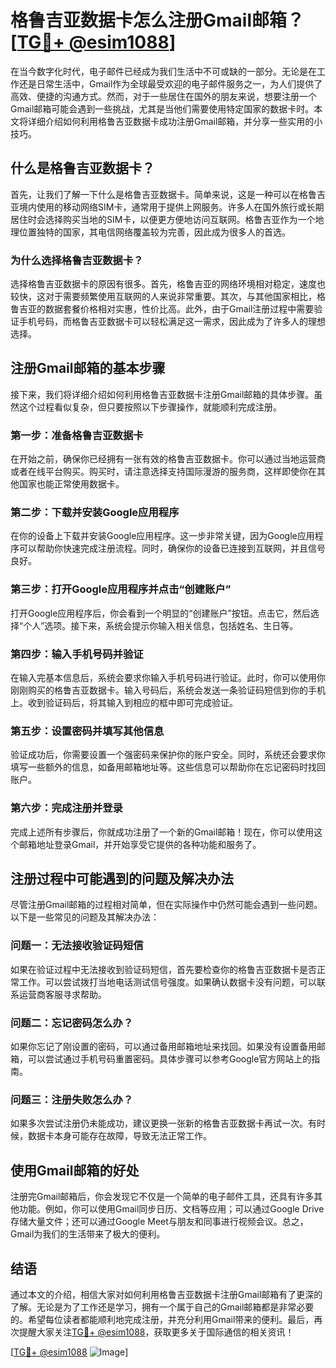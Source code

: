 # 格鲁吉亚数据卡怎么注册Gmail邮箱？[[TG💪+ @esim1088](https://t.me/s/esim1088)]

在当今数字化时代，电子邮件已经成为我们生活中不可或缺的一部分。无论是在工作还是日常生活中，Gmail作为全球最受欢迎的电子邮件服务之一，为人们提供了高效、便捷的沟通方式。然而，对于一些居住在国外的朋友来说，想要注册一个Gmail邮箱可能会遇到一些挑战，尤其是当他们需要使用特定国家的数据卡时。本文将详细介绍如何利用格鲁吉亚数据卡成功注册Gmail邮箱，并分享一些实用的小技巧。

## 什么是格鲁吉亚数据卡？

首先，让我们了解一下什么是格鲁吉亚数据卡。简单来说，这是一种可以在格鲁吉亚境内使用的移动网络SIM卡，通常用于提供上网服务。许多人在国外旅行或长期居住时会选择购买当地的SIM卡，以便更方便地访问互联网。格鲁吉亚作为一个地理位置独特的国家，其电信网络覆盖较为完善，因此成为很多人的首选。

### 为什么选择格鲁吉亚数据卡？

选择格鲁吉亚数据卡的原因有很多。首先，格鲁吉亚的网络环境相对稳定，速度也较快，这对于需要频繁使用互联网的人来说非常重要。其次，与其他国家相比，格鲁吉亚的数据套餐价格相对实惠，性价比高。此外，由于Gmail注册过程中需要验证手机号码，而格鲁吉亚数据卡可以轻松满足这一需求，因此成为了许多人的理想选择。

## 注册Gmail邮箱的基本步骤

接下来，我们将详细介绍如何利用格鲁吉亚数据卡注册Gmail邮箱的具体步骤。虽然这个过程看似复杂，但只要按照以下步骤操作，就能顺利完成注册。

### 第一步：准备格鲁吉亚数据卡

在开始之前，确保你已经拥有一张有效的格鲁吉亚数据卡。你可以通过当地运营商或者在线平台购买。购买时，请注意选择支持国际漫游的服务商，这样即使你在其他国家也能正常使用数据卡。

### 第二步：下载并安装Google应用程序

在你的设备上下载并安装Google应用程序。这一步非常关键，因为Google应用程序可以帮助你快速完成注册流程。同时，确保你的设备已连接到互联网，并且信号良好。

### 第三步：打开Google应用程序并点击“创建账户”

打开Google应用程序后，你会看到一个明显的“创建账户”按钮。点击它，然后选择“个人”选项。接下来，系统会提示你输入相关信息，包括姓名、生日等。

### 第四步：输入手机号码并验证

在输入完基本信息后，系统会要求你输入手机号码进行验证。此时，你可以使用你刚刚购买的格鲁吉亚数据卡。输入号码后，系统会发送一条验证码短信到你的手机上。收到验证码后，将其输入到相应的框中即可完成验证。

### 第五步：设置密码并填写其他信息

验证成功后，你需要设置一个强密码来保护你的账户安全。同时，系统还会要求你填写一些额外的信息，如备用邮箱地址等。这些信息可以帮助你在忘记密码时找回账户。

### 第六步：完成注册并登录

完成上述所有步骤后，你就成功注册了一个新的Gmail邮箱！现在，你可以使用这个邮箱地址登录Gmail，并开始享受它提供的各种功能和服务了。

## 注册过程中可能遇到的问题及解决办法

尽管注册Gmail邮箱的过程相对简单，但在实际操作中仍然可能会遇到一些问题。以下是一些常见的问题及其解决办法：

### 问题一：无法接收验证码短信

如果在验证过程中无法接收到验证码短信，首先要检查你的格鲁吉亚数据卡是否正常工作。可以尝试拨打当地电话测试信号强度。如果确认数据卡没有问题，可以联系运营商客服寻求帮助。

### 问题二：忘记密码怎么办？

如果你忘记了刚设置的密码，可以通过备用邮箱地址来找回。如果没有设置备用邮箱，可以尝试通过手机号码重置密码。具体步骤可以参考Google官方网站上的指南。

### 问题三：注册失败怎么办？

如果多次尝试注册仍未能成功，建议更换一张新的格鲁吉亚数据卡再试一次。有时候，数据卡本身可能存在故障，导致无法正常工作。

## 使用Gmail邮箱的好处

注册完Gmail邮箱后，你会发现它不仅是一个简单的电子邮件工具，还具有许多其他功能。例如，你可以使用Gmail同步日历、文档等应用；可以通过Google Drive存储大量文件；还可以通过Google Meet与朋友和同事进行视频会议。总之，Gmail为我们的生活带来了极大的便利。

## 结语

通过本文的介绍，相信大家对如何利用格鲁吉亚数据卡注册Gmail邮箱有了更深的了解。无论是为了工作还是学习，拥有一个属于自己的Gmail邮箱都是非常必要的。希望每位读者都能顺利地完成注册，并充分利用Gmail带来的便利。最后，再次提醒大家关注[TG💪+ @esim1088](https://t.me/s/esim1088)，获取更多关于国际通信的相关资讯！

[[TG💪+ @esim1088](https://t.me/s/esim1088) ![Image](https://i.postimg.cc/4NQfJmqS/Snipaste-2025-05-13-00-14-12.png)]